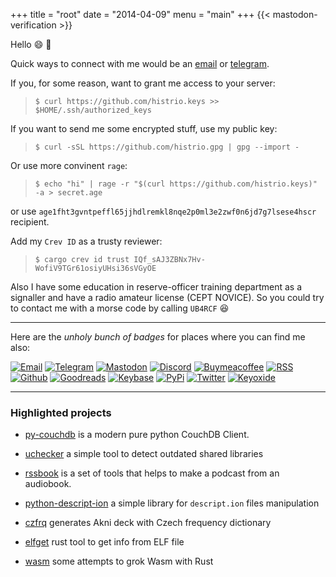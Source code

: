 +++
title = "root"
date = "2014-04-09"
menu = "main"
+++
{{< mastodon-verification \>}}

Hello :smile: :wave:

Quick ways to connect with me would be an [email](mailto:me+website@false.org.ru) or [telegram](https://t.me/histrio).

If you, for some reason, want to grant me access to your server:

> `$ curl https://github.com/histrio.keys >> $HOME/.ssh/authorized_keys`

If you want to send me some encrypted stuff, use my public key:

> `$ curl -sSL https://github.com/histrio.gpg | gpg --import -`

Or use more convinent `rage`:

> `$ echo "hi" | rage -r "$(curl https://github.com/histrio.keys)" -a > secret.age`

or use `age1fht3gvntpeffl65jjhdlremkl8nqe2p0ml3e2zwf0n6jd7g7lsese4hscr` recipient.

Add my `Crev ID` as a trusty reviewer:

> `$ cargo crev id trust IQf_sAJ3ZBNx7Hv-WofiV9TGr61osiyUHsi36sVGyOE`

Also I have some education in reserve-officer training department as a signaller and have a radio amateur license (CEPT NOVICE). So you could try to contact me with a morse code by calling `UB4RCF` :laughing:

---

Here are the *unholy bunch of badges* for places where you can find me also:

[![Email](https://badgen.net/badge/icon/email?icon=terminal&label)](mailto:me+website@false.org.ru)
[![Telegram](https://badgen.net/badge/icon/telegram?icon=telegram&label)](https://t.me/histrio)
[![Mastodon](https://badgen.net/badge/icon/mastodon?icon=mastodon&label)](https://fosstodon.org/@histrio)
[![Discord](https://badgen.net/badge/icon/discord?icon=discord&label)](https://discordapp.com/users/334224768645595137)
[![Buymeacoffee](https://badgen.net/badge/icon/buymeacoffee?icon=buymeacoffee&label)](https://www.buymeacoffee.com/histrio)
[![RSS](https://badgen.net/badge/icon/rss?icon=rss&label)](https://false.org.ru/blog/index.xml)
[![Github](https://badgen.net/badge/icon/github?icon=github&label)](https://github.com/histrio/)
[![Goodreads](https://badgen.net/badge/icon/goodreads?icon=goodreads&label)](https://www.goodreads.com/histrio)
[![Keybase](https://badgen.net/badge/icon/keybase?icon=keybase&label)](https://keybase.io/histrio)
[![PyPi](https://badgen.net/badge/icon/pypi?icon=pypi&label)](https://keybase.io/histrio)
[![Twitter](https://badgen.net/badge/icon/twitter?icon=twitter&label)](https://twitter.com/histrio/)
[![Keyoxide](https://badgen.net/keybase/pgp/lukechilds)](https://keyoxide.org/8A9893D4B64B480E471DBE5718839067D122293D)

---


### **Highlighted projects**


- [py-couchdb](https://github.com/histrio/py-couchdb) is a modern pure python CouchDB Client.

- [uchecker](https://github.com/cloudlinux/kcare-uchecker/) a simple tool to detect outdated shared libraries 

- [rssbook](https://github.com/histrio/rssbook) is a set of tools that helps to make a podcast from an audiobook.

- [python-descript-ion](https://github.com/histrio/python-descript-ion) a simple library for `descript.ion` files manipulation

- [czfrq](https://github.com/histrio/czfrq) generates Akni deck with Czech frequency dictionary


- [elfget](https://github.com/histrio/elfget/) rust tool to get info from ELF file

- [wasm](/wasm) some attempts to grok Wasm with Rust

